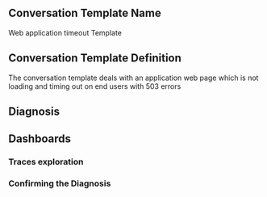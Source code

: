 ## Conversation Template Name
Web application timeout Template

## Conversation Template Definition
The conversation template deals with an application web page which is not loading and timing out on end users with 503 errors

## Diagnosis

## Dashboards

### Traces exploration

### Confirming the Diagnosis
